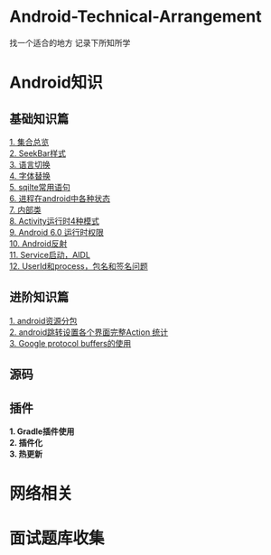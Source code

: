 # Android-Technical-Arrangement
找一个适合的地方 记录下所知所学

# Android知识
## 基础知识篇
[1. 集合总览](https://github.com/ikould/Android-Technical-Arrangement/blob/master/Android/base/%E9%9B%86%E5%90%88%E6%80%BB%E8%A7%88.md)  
 [2.  SeekBar样式 ](https://github.com/ikould/Android-Technical-Arrangement/blob/master/Android/base/SeekBar%E6%A0%B7%E5%BC%8F.md)   
[3. 语言切换 ](https://github.com/ikould/Android-Technical-Arrangement/blob/master/Android/base/%E8%AF%AD%E8%A8%80%E5%88%87%E6%8D%A2.md)   
[4.  字体替换 ](https://github.com/ikould/Android-Technical-Arrangement/blob/master/Android/base/%E5%AD%97%E4%BD%93%E6%9B%BF%E6%8D%A2.md)   
[5.  sqilte常用语句 ](https://github.com/ikould/Android-Technical-Arrangement/blob/master/Android/base/Sqlite%E5%B8%B8%E7%94%A8%E8%AF%AD%E5%8F%A5.md)   
[6.  进程在android中各种状态 ](https://github.com/ikould/Android-Technical-Arrangement/blob/master/Android/base/%E8%BF%9B%E7%A8%8B%E5%9C%A8android%E4%B8%AD%E5%90%84%E7%A7%8D%E7%8A%B6%E6%80%81.md)   
[7.  内部类 ](https://github.com/ikould/Android-Technical-Arrangement/blob/master/Android/base/%E5%86%85%E9%83%A8%E7%B1%BB.md)   
[8.  Activity运行时4种模式 ](https://github.com/ikould/Android-Technical-Arrangement/blob/master/Android/base/Activity%E8%BF%90%E8%A1%8C%E6%97%B64%E7%A7%8D%E6%A8%A1%E5%BC%8F.md)   
[9.  Android 6.0 运行时权限 ](https://github.com/ikould/Android-Technical-Arrangement/blob/master/Android/base/Android%206.0%20%E8%BF%90%E8%A1%8C%E6%97%B6%E6%9D%83%E9%99%90.md)   
[10.  Android反射 ](https://github.com/ikould/Android-Technical-Arrangement/blob/master/Android/base/Android%E5%8F%8D%E5%B0%84.md)   
[11.  Service启动，AIDL ](https://github.com/ikould/Android-Technical-Arrangement/blob/master/Android/base/Service%E5%90%AF%E5%8A%A8%EF%BC%8CAIDL.md)   
[12.  UserId和process，包名和签名问题 ](https://github.com/ikould/Android-Technical-Arrangement/blob/master/Android/base/UserId%E5%92%8Cprocess%EF%BC%8C%E5%8C%85%E5%90%8D%E5%92%8C%E7%AD%BE%E5%90%8D%E9%97%AE%E9%A2%98.md)   

## 进阶知识篇
[1.  android资源分包 ](https://github.com/ikould/Android-Technical-Arrangement/blob/master/Android/advance/android%E8%B5%84%E6%BA%90%E5%88%86%E5%8C%85.md)   
[2.  android跳转设置各个界面完整Action 统计 ](https://github.com/ikould/Android-Technical-Arrangement/blob/master/Android/advance/android%E8%B7%B3%E8%BD%AC%E8%AE%BE%E7%BD%AE%E5%90%84%E4%B8%AA%E7%95%8C%E9%9D%A2%E5%AE%8C%E6%95%B4Action%20%E7%BB%9F%E8%AE%A1.md)   
[3.  Google protocol buffers的使用 ](https://github.com/ikould/Android-Technical-Arrangement/blob/master/Android/advance/Google%20protocol%20buffers%E4%BD%BF%E7%94%A8.md)   

## 源码

## 插件

**1. Gradle插件使用**  
**2. 插件化**  
**3. 热更新**  

# 网络相关

# 面试题库收集
